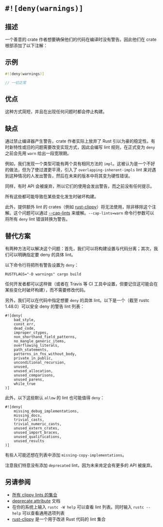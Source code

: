 # `#![deny(warnings)]`

## 描述

一个善意的 crate 作者想要确保他们的代码在编译时没有警告。因此他们在 crate 根部添加了以下注解：

## 示例

```rust
#![deny(warnings)]

// 一切正常
```

## 优点

这种方式简短，并且在出现任何问题时都会停止构建。

## 缺点

通过禁止编译器产生警告，crate 作者实际上放弃了 Rust 引以为豪的稳定性。有时新特性或旧的问题需要改变实现方式，因此会编写 lint 规则，在正式变为 `deny` 之前会先用 `warn` 给出一段宽限期。

例如，我们发现一个类型可能有两个具有相同方法的 `impl`。这被认为是一个不好的做法，但为了使过渡更平滑，引入了 `overlapping-inherent-impls` lint 来对遇到这种情况的人发出警告，然后在未来的版本中将其变为硬性错误。

同样，有时 API 会被废弃，所以它们的使用会发出警告，而之前没有任何提示。

所有这些都可能导致在某些变化发生时破坏构建。

此外，提供额外 lint 的 crates（例如 [rust-clippy]）将无法使用，除非移除这个注解。这个问题可以通过 [--cap-lints] 来缓解。`--cap-lints=warn` 命令行参数可以将所有 `deny` lint 错误转换为警告。

## 替代方案

有两种方法可以解决这个问题：首先，我们可以将构建设置与代码分离；其次，我们可以明确指定要 deny 的具体 lint。

以下命令行将把所有警告设置为 `deny`：

`RUSTFLAGS="-D warnings" cargo build`

任何开发者都可以这样做（或者在 Travis 等 CI 工具中设置，但要记住这可能会在某些变化时破坏构建），而不需要修改代码。

另外，我们可以在代码中指定想要 `deny` 的具体 lint。以下是一个（截至 rustc 1.48.0）可以安全 deny 的警告 lint 列表：

```rust,ignore
#![deny(
    bad_style,
    const_err,
    dead_code,
    improper_ctypes,
    non_shorthand_field_patterns,
    no_mangle_generic_items,
    overflowing_literals,
    path_statements,
    patterns_in_fns_without_body,
    private_in_public,
    unconditional_recursion,
    unused,
    unused_allocation,
    unused_comparisons,
    unused_parens,
    while_true
)]
```

此外，以下这些默认 `allow` 的 lint 也可能值得 `deny`：

```rust,ignore
#![deny(
    missing_debug_implementations,
    missing_docs,
    trivial_casts,
    trivial_numeric_casts,
    unused_extern_crates,
    unused_import_braces,
    unused_qualifications,
    unused_results
)]
```

有些人可能还想在列表中添加 `missing-copy-implementations`。

注意我们特意没有添加 `deprecated` lint，因为未来肯定会有更多的 API 被废弃。

## 另请参阅

- [所有 clippy lints 的集合](https://rust-lang.github.io/rust-clippy/master)
- [deprecate attribute] 文档
- 在你的系统上输入 `rustc -W help` 可以查看 lint 列表。同时输入 `rustc --help` 可以查看通用选项列表
- [rust-clippy] 是一个用于改进 Rust 代码的 lint 集合

[rust-clippy]: https://github.com/Manishearth/rust-clippy
[deprecate attribute]: https://doc.rust-lang.org/reference/attributes.html#deprecation
[--cap-lints]: https://doc.rust-lang.org/rustc/lints/levels.html#capping-lints
